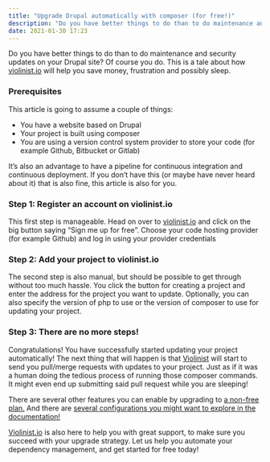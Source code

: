 ```yaml
---
title: "Upgrade Drupal automatically with composer (for free!)"
description: "Do you have better things to do than to do maintenance and security updates on your Drupal site? Of course you do. This is a tale about…"
date: 2021-01-30 17:23
---
```


<p name="1f08" id="1f08" class="graf graf--p graf-after--h3">Do you have better things to do than to do maintenance and security updates on your Drupal site? Of course you do. This is a tale about how <a href="https://violinist.io/" data-href="https://violinist.io/" class="markup--anchor markup--p-anchor" rel="noopener" target="_blank">violinist.io</a> will help you save money, frustration and possibly sleep.</p><h3 name="102b" id="102b" class="graf graf--h3 graf-after--p">Prerequisites</h3><p name="e759" id="e759" class="graf graf--p graf-after--h3">This article is going to assume a couple of things:</p><ul class="postList"><li name="666c" id="666c" class="graf graf--li graf-after--p">You have a website based on Drupal</li><li name="42af" id="42af" class="graf graf--li graf-after--li">Your project is built using composer</li><li name="150e" id="150e" class="graf graf--li graf-after--li">You are using a version control system provider to store your code (for example Github, Bitbucket or Gitlab)</li></ul><p name="b9eb" id="b9eb" class="graf graf--p graf-after--li">It’s also an advantage to have a pipeline for continuous integration and continuous deployment. If you don’t have this (or maybe have never heard about it) that is also fine, this article is also for you.</p><h3 name="5b16" id="5b16" class="graf graf--h3 graf-after--p">Step 1: Register an account on violinist.io</h3><p name="5493" id="5493" class="graf graf--p graf-after--h3">This first step is manageable. Head on over to <a href="https://violinist.io/" data-href="https://violinist.io/" class="markup--anchor markup--p-anchor" rel="noopener" target="_blank">violinist.io</a> and click on the big button saying “Sign me up for free”. Choose your code hosting provider (for example Github) and log in using your provider credentials</p><h3 name="161e" id="161e" class="graf graf--h3 graf-after--p">Step 2: Add your project to violinist.io</h3><p name="bd11" id="bd11" class="graf graf--p graf-after--h3">The second step is also manual, but should be possible to get through without too much hassle. You click the button for creating a project and enter the address for the project you want to update. Optionally, you can also specify the version of php to use or the version of composer to use for updating your project.</p><h3 name="dafd" id="dafd" class="graf graf--h3 graf-after--p">Step 3: There are no more steps!</h3><p name="b4a9" id="b4a9" class="graf graf--p graf-after--h3">Congratulations! You have successfully started updating your project automatically! The next thing that will happen is that <a href="https://violinist.io/" data-href="https://violinist.io/" class="markup--anchor markup--p-anchor" rel="noopener" target="_blank">Violinist</a> will start to send you pull/merge requests with updates to your project. Just as if it was a human doing the tedious process of running those composer commands. It might even end up submitting said pull request while you are sleeping!</p><p name="d2ae" id="d2ae" class="graf graf--p graf-after--p">There are several other features you can enable by upgrading to <a href="https://violinist.io/pricing" data-href="https://violinist.io/pricing" class="markup--anchor markup--p-anchor" rel="noopener" target="_blank">a non-free plan.</a> And there are <a href="https://docs.violinist.io/" data-href="https://docs.violinist.io/" class="markup--anchor markup--p-anchor" rel="noopener" target="_blank">several configurations you might want to explore in the documentation!</a></p><p name="7e4a" id="7e4a" class="graf graf--p graf-after--p graf--trailing"><a href="https://violinist.io/" data-href="https://violinist.io/" class="markup--anchor markup--p-anchor" rel="noopener" target="_blank">Violinist.io</a> is also here to help you with great support, to make sure you succeed with your upgrade strategy. Let us help you automate your dependency management, and get started for free today!</p>